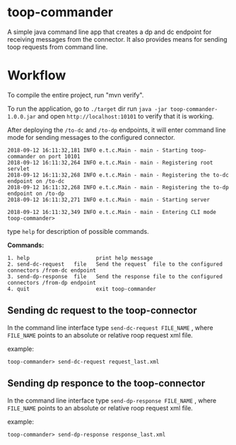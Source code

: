 # toop-commander

A simple java command line app that creates a dp and dc endpoint for receiving messages from the connector. It also provides means for sending toop requests from command line. 
# Workflow

To compile the entire project, run "mvn verify".

To run the application, go to `./target` dir run `java -jar toop-commander-1.0.0.jar` and open `http://localhost:10101` to verify that it is working.

After deploying the `/to-dc` and `/to-dp` endpoints, it will enter command line mode for sending messages to the configured connector.

```
2018-09-12 16:11:32,181 INFO e.t.c.Main - main - Starting toop-commander on port 10101
2018-09-12 16:11:32,264 INFO e.t.c.Main - main - Registering root servlet
2018-09-12 16:11:32,268 INFO e.t.c.Main - main - Registering the to-dc endpoint on /to-dc
2018-09-12 16:11:32,268 INFO e.t.c.Main - main - Registering the to-dp endpoint on /to-dp
2018-09-12 16:11:32,271 INFO e.t.c.Main - main - Starting server

2018-09-12 16:11:32,349 INFO e.t.c.Main - main - Entering CLI mode
toop-commander>

```

type `help` for description of possible commands.

**Commands:**
```
1. help                     print help message
2. send-dc-request   file   Send the request  file to the configured connectors /from-dc endpoint
3. send-dp-response  file   Send the response file to the configured connectors /from-dp endpoint
4. quit                     exit toop-commander
```

## Sending dc request to the toop-connector

In the command line interface type `send-dc-request FILE_NAME` , where `FILE_NAME` points to an absolute or relative roop request xml file.

example:
```
toop-commander> send-dc-request request_last.xml
```

## Sending dp responce to the toop-connector

In the command line interface type `send-dp-response FILE_NAME` , where `FILE_NAME` points to an absolute or relative roop request xml file.

example:
```
toop-commander> send-dp-response response_last.xml
```

